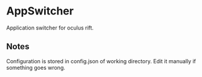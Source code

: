 AppSwitcher
===========
Application switcher for oculus rift.

Notes
----
Configuration is stored in config.json of working directory. Edit it manually if something goes wrong.
